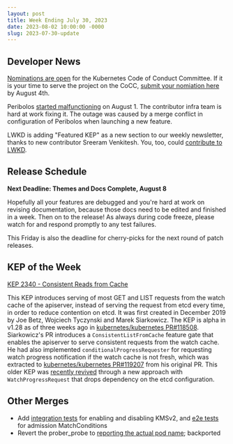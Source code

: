```yaml
---
layout: post
title: Week Ending July 30, 2023
date: 2023-08-02 10:00:00 -0000
slug: 2023-07-30-update
---
```


## Developer News

[Nominations are open](https://groups.google.com/a/kubernetes.io/g/dev/c/lOl_1uQImQc) for the Kubernetes Code of Conduct Committee.  If it is your time to serve the project on the CoCC, [submit your nomiation here](https://forms.gle/YQvofRb14Jbu2mjc6) by August 4th.

Peribolos [started malfunctioning](https://groups.google.com/a/kubernetes.io/g/dev/c/q1JnvyxkUCE) on August 1.  The contributor infra team is hard at work fixing it.  The outage was caused by a merge conflict in configuration of Peribolos when launching a new feature.

LWKD is adding "Featured KEP" as a new section to our weekly newsletter, thanks to new contributor Sreeram Venkitesh.  You, too, could [contribute to LWKD](https://github.com/kubernetes-sigs/lwkd/blob/main/CONTRIBUTING.md).

## Release Schedule

**Next Deadline: Themes and Docs Complete, August 8**

Hopefully all your features are debugged and you're hard at work on revising documentation, because those docs need to be edited and finished in a week. Then on to the release!  As always during code freeze, please watch for and respond promptly to any test failures.

This Friday is also the deadline for cherry-picks for the next round of patch releases.

## KEP of the Week

[KEP 2340 - Consistent Reads from Cache](https://github.com/kubernetes/enhancements/tree/master/keps/sig-api-machinery/2340-Consistent-reads-from-cache)

This KEP introduces serving of most GET and LIST requests from the watch cache of the apiserver, instead of serving the request from etcd every time, in order to reduce contention on etcd.  It was first created in December 2019 by Joe Betz, Wojciech Tyczynski and Marek Siarkowicz.  The KEP is alpha in v1.28 as of three weeks ago in [kubernetes/kubernetes PR#118508](https://github.com/kubernetes/kubernetes/pull/118508). Siarkowicz's PR introduces a `ConsistentListFromCache` feature gate that enables the apiserver to serve consistent requests from the watch cache.  He had also implemented `conditionalProgressRequester` for requesting watch progress notification if the watch cache is not fresh, which was extracted to [kubernetes/kubernetes PR#119207](https://github.com/kubernetes/kubernetes/pull/119207) from his original PR. This older KEP was [recently revived](https://github.com/kubernetes/enhancements/pull/4047) through a new approach with `WatchProgressRequest` that drops dependency on the etcd configuration.

## Other Merges

* Add [integration tests](https://github.com/kubernetes/kubernetes/pull/119531) for enabling and disabling KMSv2, and [e2e tests](https://github.com/kubernetes/kubernetes/pull/118319) for admission MatchConditions
* Revert the prober_probe to [reporting the actual pod name](https://github.com/kubernetes/kubernetes/pull/118549); backported
